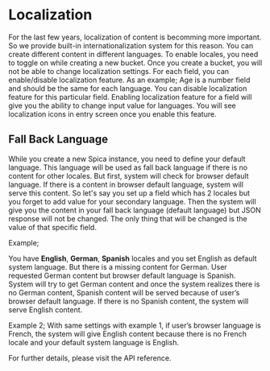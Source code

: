 # Localization
For the last few years, localization of content is becomming more important. So we provide built-in internationalization system for this reason. You can create different content in different languages. To enable locales, you need to toggle on while creating a new bucket. Once you create a bucket, you will not be able to change localization settings. For each field, you can enable/disable localization feature. As an example; Age is a number field and should be the same for each language. You can disable localization feature for this particular field. Enabling localization feature for a field will give you the ability to change input value for languages. You will see localization icons in entry screen once you enable this feature.

## Fall Back Language

While you create a new Spica instance, you need to define your default language. This language will be used as fall back language if there is no content for other locales. But first, system will check for browser default language. If there is a content in browser default language, system will serve this content. So let's say you set up a field which has 2 locales but you forget to add value for your secondary language. Then the system will give you the content in your fall back language (default language) but JSON response will not be changed. The only thing that will be changed is the value of that specific field.

Example;

You have **English**, **German**, **Spanish** locales and you set English as default system language. But there is a missing content for German. User requested German content but browser default language is Spanish. System will try to get German content and once the system realizes there is no German content, Spanish content will be served because of user’s browser default language. If there is no Spanish content, the system will serve English content.

Example 2;
With same settings with example 1, if user’s browser language is French, the system will give English content because there is no French locale and your default system language is English.

For further details, please visit the API reference.
